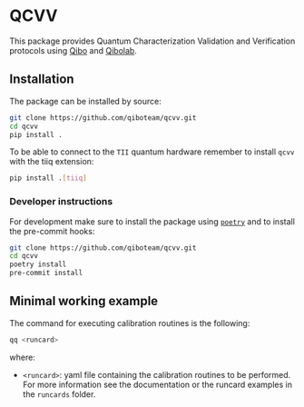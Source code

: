# QCVV

This package provides Quantum Characterization Validation and Verification protocols using [Qibo](https://github.com/qiboteam/qibo) and [Qibolab](https://github.com/qiboteam/qibolab).

## Installation

The package can be installed by source:
```sh
git clone https://github.com/qiboteam/qcvv.git
cd qcvv
pip install .
```

To be able to connect to the `TII` quantum hardware remember to install `qcvv` with the tiiq extension:
```sh
pip install .[tiiq]
```

### Developer instructions
For development make sure to install the package using [`poetry`](https://python-poetry.org/) and to install the pre-commit hooks:
```sh
git clone https://github.com/qiboteam/qcvv.git
cd qcvv
poetry install
pre-commit install
```

## Minimal working example
The command for executing calibration routines is the following:
```sh
qq <runcard>
```
where:
- `<runcard>`: yaml file containing the calibration routines to be performed. For more information see the documentation or the runcard examples in the `runcards` folder.
